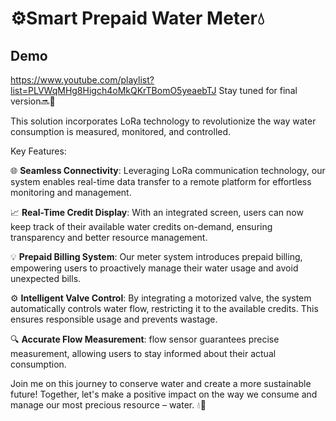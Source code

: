 # ⚙️Smart Prepaid Water Meter💧

## Demo
https://www.youtube.com/playlist?list=PLVWqMHg8Higch4oMkQKrTBomO5yeaebTJ
Stay tuned for final version🔜🚧

This  solution incorporates LoRa technology to revolutionize the way water consumption is measured, monitored, and controlled.

Key Features:

🌐 **Seamless Connectivity**: Leveraging LoRa communication technology, our system enables real-time data transfer to a remote platform for effortless monitoring and management.

📈 **Real-Time Credit Display**: With an integrated screen, users can now keep track of their available water credits on-demand, ensuring transparency and better resource management.

💡 **Prepaid Billing System**: Our meter system introduces prepaid billing, empowering users to proactively manage their water usage and avoid unexpected bills.

⚙️ **Intelligent Valve Control**: By integrating a motorized valve, the system automatically controls water flow, restricting it to the available credits. This ensures responsible usage and prevents wastage.

🔍 **Accurate Flow Measurement**: flow sensor guarantees precise measurement, allowing users to stay informed about their actual consumption.

Join me on this journey to conserve water and create a more sustainable future! Together, let's make a positive impact on the way we consume and manage our most precious resource – water. 💧💚




